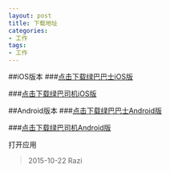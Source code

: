 ```yaml
---
layout: post
title: 下载地址
categories:
- 工作
tags:
- 工作 
---
```

##iOS版本
###[点击下载绿巴巴士iOS版](itms-services://?action=download-manifest&url=https://dn-raziailfm.qbox.me/GreenBus.plist)

###[点击下载绿巴司机iOS版](itms-services://?action=download-manifest&url=https://dn-raziailfm.qbox.me/GreenBusDriver.plist)



##Android版本
###[点击下载绿巴巴士Android版](http://139.196.29.225/greenbus-webapp/app/android/passengers/2/greenbus.apk)

###[点击下载绿巴司机Android版](http://139.196.29.225/greenbus-webapp/app/android/driver/2/greenbus_driver.apk)


<a herf="GreenBus1://">打开应用</a>


> 2015-10-22 Razi

